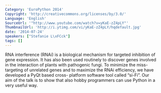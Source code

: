 ```yaml
---
Category: 'EuroPython 2014'
Copyright: 'http://creativecommons.org/licenses/by/3.0/'
Language: 'English'
SourceUrl: '"http://www.youtube.com/watch?v=yKaE-zZ4pLY"'
ThumbnailUrl: 'http://i.ytimg.com/vi/yKaE-zZ4pLY/hqdefault.jpg'
date: '2014-07-24'
speakers: ["Stefanie L\xFCck"]
tags: []
---
```

RNA interference (RNAi) is a biological mechanism for targeted inhibition of gene expression. It has also been used routinely to discover genes involved in the interaction of plants with pathogenic fungi. To minimize the miss-targeting of unrelated genes and to maximize the RNAi efficiency, we have developed a PyQt based cross- platform software tool called “si-Fi”. Our aim of the talk is to show that also hobby programmers can use Python in a very useful way.
